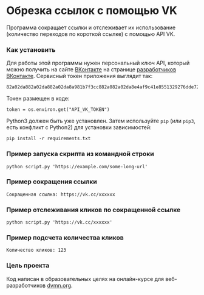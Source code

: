 # Обрезка ссылок с помощью VK
Программа сокращает ссылки и отслеживает их использование (количество переходов по короткой ссылке) с помощью API VK.

### Как установить
Для работы этой программы нужен персональный ключ API, который можно получить на сайте [ВКонтакте](https://vk.com/) на странице [разработчиков ВКонтакте](https://vk.com/dev).
Сервисный токен приложения выглядит так:

```
82a02da882a02da882a02da8a981b7f3cc882a082a02da8e4af9c41e8551329276dde72.
```
Токен размещен в коде:
```
token = os.environ.get("API_VK_TOKEN")
```

Python3 должен быть уже установлен. Затем используйте `pip` (или `pip3`, есть конфликт с Python2) для установки зависимостей:
```
pip install -r requirements.txt
```
### Пример запуска скрипта из командной строки
```
python script.py 'https://example.com/some-long-url'
```
### Пример сокращения ссылки
```
Сокращенная ссылка: https://vk.cc/xxxxxx
```
### Пример отслеживания кликов по сокращенной ссылке
```
python script.py 'https://vk.cc/xxxxxx'
```
### Пример подсчета количества кликов
```
Количество кликов: 123
```
### Цель проекта
Код написан в образовательных целях на онлайн-курсе для веб-разработчиков [dvmn.org](https://dvmn.org/).
